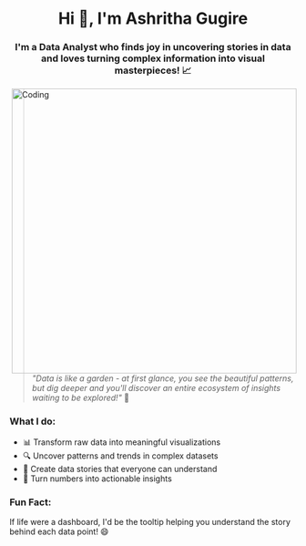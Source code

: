 <h1 align="center">Hi 👋, I'm Ashritha Gugire</h1>
<h3 align="center">I'm a Data Analyst who finds joy in uncovering stories in data and loves turning complex information into visual masterpieces! 📈</h3>
<img align="right" alt="Coding" width="500"  src="https://media1.giphy.com/media/v1.Y2lkPTc5MGI3NjExbmIxNjljZXJzcnpjOWwwaGxlejBuZTd6MGllNjhxejlqaW93dTdvaiZlcD12MV9pbnRlcm5hbF9naWZfYnlfaWQmY3Q9Zw/L1R1tvI9svkIWwpVYr/giphy.gif"></img>


> *"Data is like a garden - at first glance, you see the beautiful patterns, but dig deeper and you'll discover an entire ecosystem of insights waiting to be explored!"* 🌱

### What I do:
- 📊 Transform raw data into meaningful visualizations
- 🔍 Uncover patterns and trends in complex datasets
- 🎨 Create data stories that everyone can understand
- 🌟 Turn numbers into actionable insights

### Fun Fact:
If life were a dashboard, I'd be the tooltip helping you understand the story behind each data point! 😄
